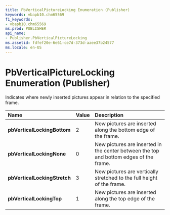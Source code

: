 ```yaml
---
title: PbVerticalPictureLocking Enumeration (Publisher)
keywords: vbapb10.chm65569
f1_keywords:
- vbapb10.chm65569
ms.prod: PUBLISHER
api_name:
- Publisher.PbVerticalPictureLocking
ms.assetid: fdfef20e-6e61-ce7d-373d-aaee37b24577
ms.locale: en-US
---
```



# PbVerticalPictureLocking Enumeration (Publisher)

Indicates where newly inserted pictures appear in relation to the specified frame.



|**Name**|**Value**|**Description**|
|:-----|:-----|:-----|
| **pbVerticalLockingBottom**|2|New pictures are inserted along the bottom edge of the frame.|
| **pbVerticalLockingNone**|0|New pictures are inserted in the center between the top and bottom edges of the frame.|
| **pbVerticalLockingStretch**|3|New pictures are vertically stretched to the full height of the frame.|
| **pbVerticalLockingTop**|1|New pictures are inserted along the top edge of the frame.|

